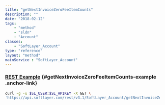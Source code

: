 ```yaml
---
title: "getNextInvoiceZeroFeeItemCounts"
description: ""
date: "2018-02-12"
tags:
    - "method"
    - "sldn"
    - "Account"
classes:
    - "SoftLayer_Account"
type: "reference"
layout: "method"
mainService : "SoftLayer_Account"
---
```


### [REST Example](#getNextInvoiceZeroFeeItemCounts-example) <a href="/article/rest/"><i class="fas fa-question"></i></a> {#getNextInvoiceZeroFeeItemCounts-example .anchor-link} 
```bash
curl -g -u $SL_USER:$SL_APIKEY -X GET \
'https://api.softlayer.com/rest/v3.1/SoftLayer_Account/getNextInvoiceZeroFeeItemCounts'
```
